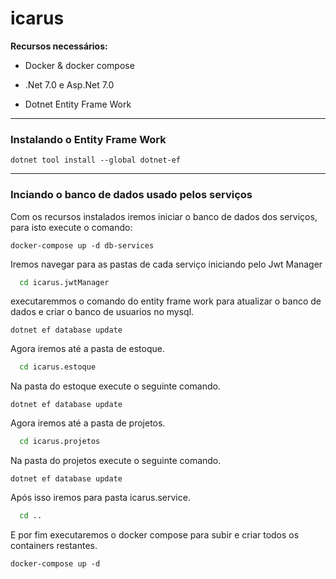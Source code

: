 # icarus

**Recursos necessários:**
* Docker & docker compose
- .Net 7.0 e Asp.Net 7.0
* Dotnet Entity Frame Work

---
### Instalando o Entity Frame Work
``` dotnet
dotnet tool install --global dotnet-ef
```
---
### Inciando o banco de dados usado pelos serviços
Com os recursos instalados iremos iniciar o banco de dados dos serviços, para isto execute o comando:

``` docker
docker-compose up -d db-services
```
Iremos navegar para as pastas de cada serviço
iniciando pelo Jwt Manager

``` bash
  cd icarus.jwtManager
```
executaremmos o comando do entity frame work para atualizar o banco de dados e criar o banco de usuarios no mysql.

``` dotnet
dotnet ef database update 
```

Agora iremos até a pasta de estoque.

``` bash
  cd icarus.estoque
```

Na pasta do estoque execute o seguinte comando.

``` dotnet
dotnet ef database update 
```

Agora iremos até a pasta de projetos.

``` bash
  cd icarus.projetos
```

Na pasta do projetos execute o seguinte comando.

``` dotnet
dotnet ef database update 
```
Após isso iremos para pasta icarus.service.
``` bash
  cd ..
```
E por fim executaremos o docker compose para subir e criar todos os containers restantes.
```
docker-compose up -d 
``` 
